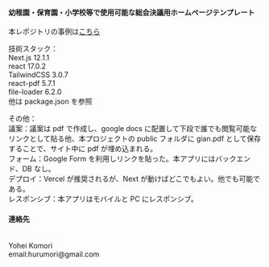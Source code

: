 #### 幼稚園・保育園・小学校等で使用可能な総会決議用ホームページテンプレート

本レポジトリの事例は[こちら](https://honkoma-minami.vercel.app/)

技術スタック：<br>
Next.js 12.1.1<br>
react 17.0.2<br>
TailwindCSS 3.0.7<br>
react-pdf 5.7.1<br>
file-loader 6.2.0<br>
他は package.json を参照<br>

その他：<br>
議案：議案は pdf で作成し、google docs に配置して下段で誰でも閲覧可能なリンクとして貼る他、本プロジェクトの public フォルダに gian.pdf として保存することで、サイト中に pdf が埋め込まれる。<br>
フォーム：Google Form を利用しリンクを貼った。本アプリにはバックエンド、DB なし。<br>
デプロイ：Vercel が推奨されるが、Next が動けばどこでもよい。他でも可能である。<br>
レスポンシブ：本アプリはモバイルと PC にレスポンシブ。<br>

#### 連絡先

<br>
Yohei Komori<br>
email:hurumori@gmail.com
